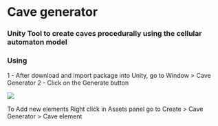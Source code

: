# Cave generator #
### Unity Tool to create caves procedurally using the cellular automaton model ###

### Using ###

 1 - After download and import package into Unity, go to Window > Cave Generator
  2 - Click on the Generate button
 
 ![](https://franciscofontes.github.io/images/cave-generator/cave-generator_01.png) 
 
 
 To Add new elements Right click in Assets panel go to Create > Cave Generator > Cave element
